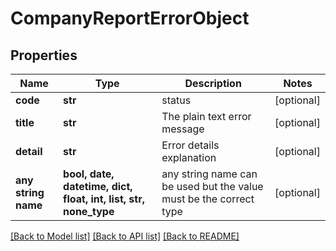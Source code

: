 # CompanyReportErrorObject


## Properties
Name | Type | Description | Notes
------------ | ------------- | ------------- | -------------
**code** | **str** | status | [optional] 
**title** | **str** | The plain text error message | [optional] 
**detail** | **str** | Error details explanation | [optional] 
**any string name** | **bool, date, datetime, dict, float, int, list, str, none_type** | any string name can be used but the value must be the correct type | [optional]

[[Back to Model list]](../README.md#documentation-for-models) [[Back to API list]](../README.md#documentation-for-api-endpoints) [[Back to README]](../README.md)


